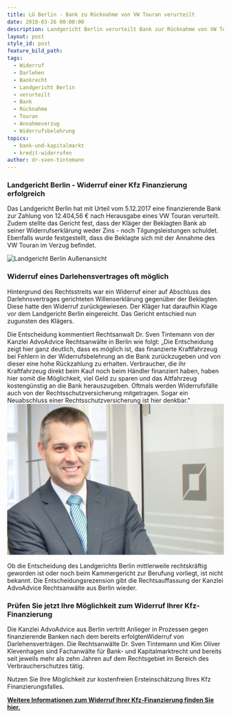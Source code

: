 ```yaml
---
title: LG Berlin - Bank zu Rücknahme von VW Touran verurteilt
date: 2018-03-26 00:00:00
description: Landgericht Berlin verurteilt Bank zur Rücknahme von VW Touran
layout: post
style_id: post
feature_bild_path:
tags:
  - Widerruf
  - Darlehen
  - Bankrecht
  - Landgericht Berlin
  - verurteilt
  - Bank
  - Rücknahme
  - Touran
  - Annahmeverzug
  - Widerrufsbelehrung
topics:
  - bank-und-kapitalmarkt
  - kredit-widerrufen
author: dr-sven-tintemann
---
```


### Landgericht Berlin - Widerruf einer Kfz Finanzierung erfolgreich

Das Landgericht Berlin hat mit Urteil vom 5.12.2017 eine finanzierende Bank zur Zahlung von 12.404,56 € nach Herausgabe eines VW Touran verurteilt. Zudem stellte das Gericht fest, dass der Kl&auml;ger der Beklagten Bank ab seiner Widerrufserkl&auml;rung weder Zins - noch Tilgungsleistungen schuldet. Ebenfalls wurde festgestellt, dass die Beklagte sich mit der Annahme des VW Touran im Verzug befindet.

![Landgericht Berlin Außenansicht](/uploads/lg-berlin-außenansicht-1.jpg)

### Widerruf eines Darlehensvertrages oft m&ouml;glich

Hintergrund des Rechtsstreits war ein Widerruf einer auf Abschluss des Darlehnsvertrages gerichteten Willenserkl&auml;rung gegen&uuml;ber der Beklagten. Diese hatte den Widerruf zur&uuml;ckgewiesen. Der Kl&auml;ger hat daraufhin Klage vor dem Landgericht Berlin eingereicht. Das Gericht entschied nun zugunsten des Kl&auml;gers.

Die Entscheidung kommentiert Rechtsanwalt Dr. Sven Tintemann von der Kanzlei AdvoAdvice Rechtsanw&auml;lte in Berlin wie folgt: „Die Entscheidung zeigt hier ganz deutlich, dass es m&ouml;glich ist, das finanzierte Kraftfahrzeug bei Fehlern in der Widerrufsbelehrung an die Bank zur&uuml;ckzugeben und von dieser eine hohe R&uuml;ckzahlung zu erhalten. Verbraucher, die ihr Kraftfahrzeug direkt beim Kauf noch beim H&auml;ndler finanziert haben, haben hier somit die M&ouml;glichkeit, viel Geld zu sparen und das Altfahrzeug kosteng&uuml;nstig an die Bank herauszugeben. Oftmals werden Widerrufsf&auml;lle auch von der Rechtsschutzversicherung mitgetragen. Sogar ein Neuabschluss einer Rechtsschutzversicherung ist hier denkbar."![](/uploads/advoadvice-01-52-von-80.jpg)

Ob die Entscheidung des Landgerichts Berlin mittlerweile rechtskr&auml;ftig geworden ist oder noch beim Kammergericht zur Berufung vorliegt, ist nicht bekannt. Die Entscheidungsrezension gibt die Rechtsauffassung der Kanzlei AdvoAdvice Rechtsanw&auml;lte aus Berlin wieder.

### Pr&uuml;fen Sie jetzt Ihre M&ouml;glichkeit zum Widerruf Ihrer Kfz-Finanzierung

Die Kanzlei AdvoAdvice aus Berlin vertritt Anlieger in Prozessen gegen finanzierende Banken nach dem bereits erfolgtenWiderruf von Darlehensvertr&auml;gen. Die Rechtsanw&auml;lte Dr. Sven Tintemann und Kim Oliver Klevenhagen sind Fachanw&auml;lte f&uuml;r Bank- und Kapitalmarktrecht und bereits seit jeweils mehr als zehn Jahren auf dem Rechtsgebiet im Bereich des Verbraucherschutzes t&auml;tig.

Nutzen Sie Ihre M&ouml;glichkeit zur kostenfreien Ersteinsch&auml;tzung Ihres Kfz Finanzierungsfalles.

**[Weitere Informationen zum Widerruf Ihrer Kfz-Finanzierung finden Sie hier.](/kreditwiderrufen.html)**